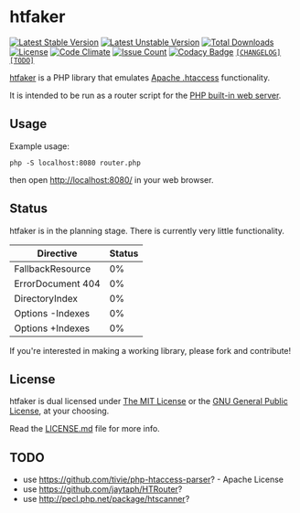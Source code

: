 # htfaker

[![Latest Stable Version](https://poser.pugx.org/attogram/htfaker/v/stable)](https://packagist.org/packages/attogram/htfaker)
[![Latest Unstable Version](https://poser.pugx.org/attogram/htfaker/v/unstable)](https://packagist.org/packages/attogram/htfaker)
[![Total Downloads](https://poser.pugx.org/attogram/htfaker/downloads)](https://packagist.org/packages/attogram/htfaker)
[![License](https://poser.pugx.org/attogram/htfaker/license)](https://github.com/attogram/htfaker/blob/master/LICENSE.md)
[![Code Climate](https://codeclimate.com/github/attogram/htfaker/badges/gpa.svg)](https://codeclimate.com/github/attogram/htfaker)
[![Issue Count](https://codeclimate.com/github/attogram/htfaker/badges/issue_count.svg)](https://codeclimate.com/github/attogram/htfaker)
[![Codacy Badge](https://api.codacy.com/project/badge/Grade/798587683ca54661a8fb5df5ed850745)](https://www.codacy.com/app/attogram-project/htfaker?utm_source=github.com&amp;utm_medium=referral&amp;utm_content=attogram/htfaker&amp;utm_campaign=Badge_Grade)
[`[CHANGELOG]`](https://github.com/attogram/htfaker/blob/master/CHANGELOG.md)
[`[TODO]`](https://github.com/attogram/htfaker/blob/master/TODO.md)


[htfaker](https://github.com/attogram/htfaker)
is a PHP library that emulates
[Apache .htaccess](https://httpd.apache.org/docs/current/howto/htaccess.html)
functionality.

It is intended to be run as a router script for the
[PHP built-in web server](http://php.net/manual/en/features.commandline.webserver.php).

## Usage

Example usage:

``php -S localhost:8080 router.php``

then open [http://localhost:8080/](http://localhost:8080/) in your web browser.

## Status

htfaker is in the planning stage. There is currently very little functionality.

| Directive         | Status |
| ----------------  | ------ |
| FallbackResource  | 0%     |
| ErrorDocument 404 | 0%     |
| DirectoryIndex    | 0%     |
| Options -Indexes  | 0%     |
| Options +Indexes  | 0%     |

If you're interested in making a working library,
please fork and contribute!

## License

htfaker is dual licensed under
[The MIT License](http://opensource.org/licenses/MIT) or the
[GNU General Public License](http://opensource.org/licenses/GPL-3.0), at your choosing.

Read the
[LICENSE.md](https://github.com/attogram/htfaker/blob/master/LICENSE.md)
file for more info.


## TODO

* use <https://github.com/tivie/php-htaccess-parser>? - Apache License
* use <https://github.com/jaytaph/HTRouter>?
* use <http://pecl.php.net/package/htscanner>?

